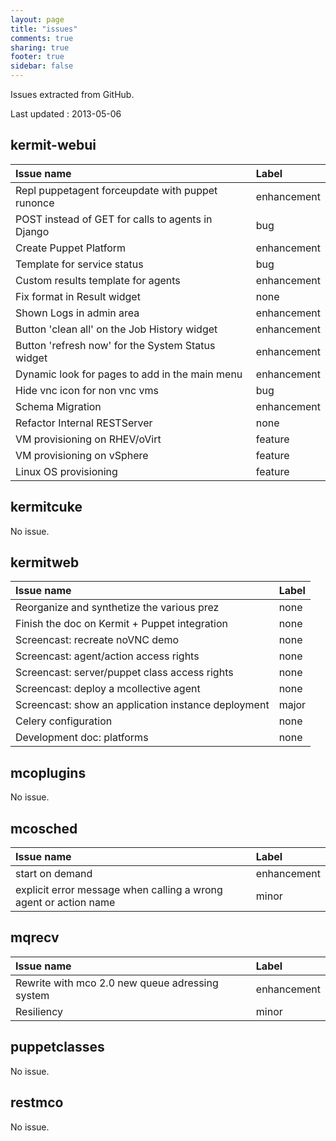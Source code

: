 ```yaml
---
layout: page
title: "issues"
comments: true
sharing: true
footer: true
sidebar: false 
---
```


Issues extracted from GitHub.

Last updated :  2013-05-06


## kermit-webui
| Issue name | Label       
|:-----------|:------------
| Repl puppetagent forceupdate with puppet runonce | enhancement
| POST instead of GET for calls to agents in Django | bug
| Create Puppet Platform | enhancement
| Template for service status | bug
| Custom results template for agents | enhancement
| Fix format in Result widget | none
| Shown Logs in admin area | enhancement
| Button 'clean all' on the Job History widget | enhancement
| Button 'refresh now' for the System Status widget | enhancement
| Dynamic look for pages to add in the main menu | enhancement
| Hide vnc icon for non vnc vms | bug
| Schema Migration | enhancement
| Refactor Internal RESTServer | none
| VM provisioning on RHEV/oVirt | feature
| VM provisioning on vSphere | feature
| Linux OS provisioning  | feature


## kermitcuke
No issue.


## kermitweb
| Issue name | Label       
|:-----------|:------------
| Reorganize and synthetize the various prez | none
| Finish the doc on Kermit + Puppet integration | none
| Screencast: recreate noVNC demo  | none
| Screencast: agent/action access rights | none
| Screencast: server/puppet class access rights  | none
| Screencast: deploy a mcollective agent  | none
| Screencast: show an application instance deployment | major
| Celery configuration  | none
| Development doc: platforms  | none


## mcoplugins
No issue.


## mcosched
| Issue name | Label       
|:-----------|:------------
| start on demand | enhancement
| explicit error message when calling a wrong agent or action name | minor


## mqrecv
| Issue name | Label       
|:-----------|:------------
| Rewrite with mco 2.0 new queue adressing system | enhancement
| Resiliency | minor


## puppetclasses
No issue.


## restmco
No issue.


